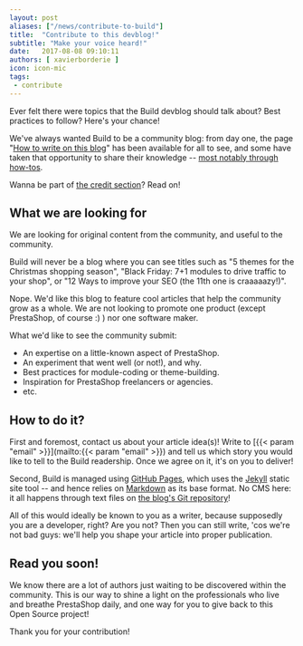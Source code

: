 ```yaml
---
layout: post
aliases: ["/news/contribute-to-build"]
title:  "Contribute to this devblog!"
subtitle: "Make your voice heard!"
date:   2017-08-08 09:10:11
authors: [ xavierborderie ]
icon: icon-mic
tags:
 - contribute
---
```


Ever felt there were topics that the Build devblog should talk about? Best practices to follow? Here's your chance!

We've always wanted Build to be a community blog: from day one, the page "[How to write on this blog](http://build.prestashop.com/howtos/misc/how-to-write-on-this-blog/)" has been available for all to see, and some have taken that opportunity to share their knowledge -- [most notably through how-tos](http://build.prestashop.com/how-tos/).

Wanna be part of [the credit section](http://build.prestashop.com/about/#contributors)? Read on!


## What we are looking for

We are looking for original content from the community, and useful to the community.

Build will never be a blog where you can see titles such as "5 themes for the Christmas shopping season", "Black Friday: 7+1 modules to drive traffic to your shop", or "12 Ways to improve your SEO (the 11th one is craaaaazy!)".

Nope. We'd like this blog to feature cool articles that help the community grow as a whole. We are not looking to promote one product (except PrestaShop, of course :) ) nor one software maker.

What we'd like to see the community submit:

* An expertise on a little-known aspect of PrestaShop.
* An experiment that went well (or not!), and why.
* Best practices for module-coding or theme-building.
* Inspiration for PrestaShop freelancers or agencies.
* etc.


## How to do it?

First and foremost, contact us about your article idea(s)! Write to [{{< param "email" >}}](mailto:{{< param "email" >}}) and tell us which story you would like to tell to the Build readership. Once we agree on it, it's on you to deliver!

Second, Build is managed using [GitHub Pages](https://pages.github.com/), which uses the [Jekyll](https://jekyllrb.com/) static site tool -- and hence relies on [Markdown](https://daringfireball.net/projects/markdown/) as its base format. No CMS here: it all happens through text files on [the blog's Git repository](https://github.com/PrestaShop/prestashop.github.io)!<br/>

All of this would ideally be known to you as a writer, because supposedly you are a developer, right? Are you not? Then you can still write, 'cos we're not bad guys: we'll help you shape your article into proper publication.


## Read you soon!

We know there are a lot of authors just waiting to be discovered within the community. This is our way to shine a light on the professionals who live and breathe PrestaShop daily, and one way for you to give back to this Open Source project!

Thank you for your contribution!
